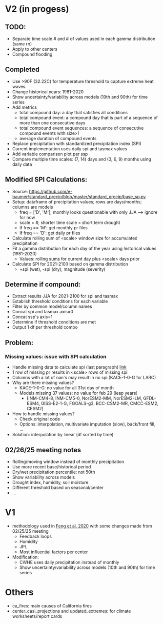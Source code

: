 # V2 (in progess)
## TODO:
- Separate time scale # and # of values used in each gamma distribution (same rn)
- Apply to other centers
- Compound flooding

## Completed
- Use >90F (32.22C) for temperature threshold to capture extreme heat waves
- Change historical years: 1981-2020
- Show uncertainty/variability across models (10th and 90th) for time series
- Add metrics
	- total compound day: a day that satisfies all conditions
	- total compound event: a compound day that is part of a sequence of more than one consecutive days
    - total compound event sequences: a sequence of consecutive compound events with size>1
    - average duration of compound events
- Replace precipitation with standardized precipitation index (SPI)
- Current implementation uses daily spi and tasmax values
- Add variable comparison plot per ssp
- Compare multiple time scales: (7, 14) days and (3, 6, 9) months using daily data

## Modified SPI Calculations:
- Source: https://github.com/e-baumer/standard_precip/blob/master/standard_precip/base_sp.py
- Setup: dataframe of precipitation values; rows are days/months; columns are models
    - freq = ['D', 'M']; monthly looks questionable with only JJA --> ignore for now
    - scale = #; shorter time scale = short term drought
    - If freq == 'M': get monthly pr files
    - If freq == 'D': get daily pr files
- Calculate rolling sum of \<scale\> window size for accumulated precipitation
- Fit a gamma distribution for each day of the year using historical values (1981-2020)
    - Values: rolling sums for current day plus \<scale\> days prior
- Calculate SPI for 2021-2100 based on gamma distribution
    - +spi (wet), -spi (dry), magnitude (severity)

## Determine if compound:
- Extract results JJA for 2021-2100 for spi and tasmax
- Establish threshold conditions for each variable
- Filter by common model/column names
- Concat spi and tasmax axis=0
- Concat ssp's axis=1
- Determine if threshold conditions are met
- Output 1 df per threshold combo

## Problem:
### Missing values: issue with SPI calculation
- Handle missing data to calculate spi (last paragraph) [link](https://www.droughtmanagement.info/literature/WMO_standardized_precipitation_index_user_guide_en_2012.pdf#page=9)
- 1 row of missing pr results in \<scale\> rows of missing spi
- Columns with a lot of nan's may result in no spi (KACE-1-0-G for LARC)
- Why are there missing values?
    - KACE-1-0-G: no value for all 31st day of month
    - Models missing 37 values: no value for feb 29 (leap years)
        - [INM-CM4-8, INM-CM5-0, NorESM2-MM, NorESM2-LM, GFDL-ESM4, GISS-E2-1-G, FGOALS-g3, BCC-CSM2-MR, CMCC-ESM2, CESM2]
- How to handle missing values? 
    - Check original code
    - Options: interpolation, multivariate imputation (slow), back/front fill, ...
- Solution: interpolation by linear (df sorted by time)

## 02/26/25 meeting notes
- Rolling/moving window instead of monthly precipitation
- Use more recent base/historical period
- Dry/wet precipitation percentile: not 50th
- Show variability across models
- Drought index, humidity, soil moisture
- Different threshold based on seasonal/center
- ...


# V1
- methodology used in [Feng et al. 2020](https://www.sciencedirect.com/science/article/pii/S2212094720303121?via%3Dihub#bib17) with some changes made from 02/25/25 meeting
	- Feedback loops
	- Humidity
	- JPL
	- Most influential factors per center
- Modification:
	- CWHE uses daily precipitation instead of monthly
	- Show uncertainty/variability across models (10th and 90th) for time series


# Others
- ca_fires: main causes of California fires
- center_casi_projections and updated_extremes: for climate worksheets/report cards
 
